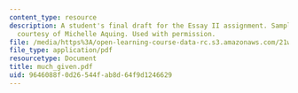```yaml
---
content_type: resource
description: A student's final draft for the Essay II assignment. Sample student essay
  courtesy of Michelle Aquing. Used with permission.
file: /media/https%3A/open-learning-course-data-rc.s3.amazonaws.com/21w-730-2-the-creative-spark-fall-2004/9646088f0d26544fab8d64f9d1246629_much_given.pdf
file_type: application/pdf
resourcetype: Document
title: much_given.pdf
uid: 9646088f-0d26-544f-ab8d-64f9d1246629
---
```

